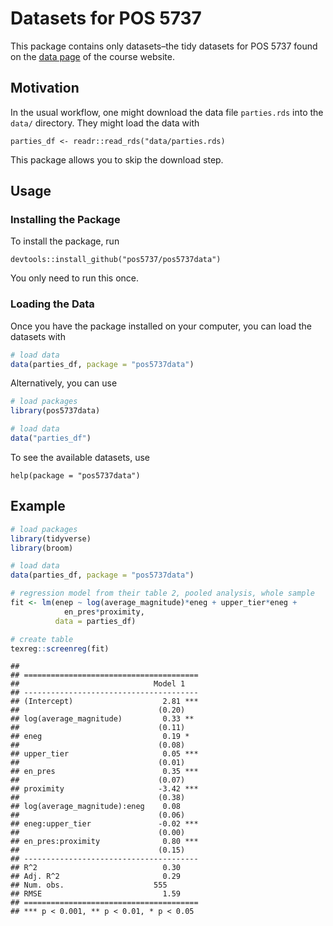 Datasets for POS 5737
================

This package contains only datasets–the tidy datasets for POS 5737 found
on the [data page](https://pos5737.github.io/data.html) of the course
website.

## Motivation

In the usual workflow, one might download the data file `parties.rds`
into the `data/` directory. They might load the data with

    parties_df <- readr::read_rds("data/parties.rds)

This package allows you to skip the download step.

## Usage

### Installing the Package

To install the package, run

    devtools::install_github("pos5737/pos5737data")

You only need to run this once.

### Loading the Data

Once you have the package installed on your computer, you can load the
datasets with

``` r
# load data
data(parties_df, package = "pos5737data")
```

Alternatively, you can use

``` r
# load packages
library(pos5737data)

# load data
data("parties_df")
```

To see the available datasets, use

    help(package = "pos5737data")

## Example

``` r
# load packages
library(tidyverse)
library(broom)

# load data
data(parties_df, package = "pos5737data")

# regression model from their table 2, pooled analysis, whole sample
fit <- lm(enep ~ log(average_magnitude)*eneg + upper_tier*eneg + 
            en_pres*proximity, 
          data = parties_df)

# create table
texreg::screenreg(fit)
```

    ## 
    ## =======================================
    ##                              Model 1   
    ## ---------------------------------------
    ## (Intercept)                    2.81 ***
    ##                               (0.20)   
    ## log(average_magnitude)         0.33 ** 
    ##                               (0.11)   
    ## eneg                           0.19 *  
    ##                               (0.08)   
    ## upper_tier                     0.05 ***
    ##                               (0.01)   
    ## en_pres                        0.35 ***
    ##                               (0.07)   
    ## proximity                     -3.42 ***
    ##                               (0.38)   
    ## log(average_magnitude):eneg    0.08    
    ##                               (0.06)   
    ## eneg:upper_tier               -0.02 ***
    ##                               (0.00)   
    ## en_pres:proximity              0.80 ***
    ##                               (0.15)   
    ## ---------------------------------------
    ## R^2                            0.30    
    ## Adj. R^2                       0.29    
    ## Num. obs.                    555       
    ## RMSE                           1.59    
    ## =======================================
    ## *** p < 0.001, ** p < 0.01, * p < 0.05
